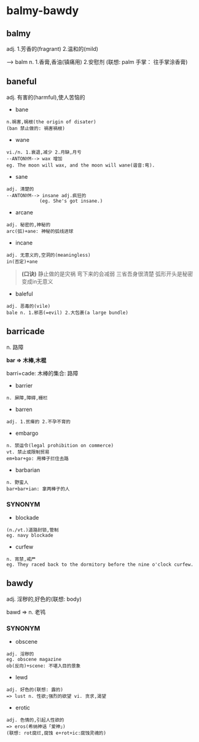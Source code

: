 # balmy-bawdy

## balmy

adj. 1.芳香的(fragrant) 2.温和的(mild)

--> balm n. 1.香膏,香油(镇痛用) 2.安慰剂 (联想: palm 手掌： 往手掌涂香膏)

## baneful

adj. 有害的(harmful),使人苦恼的

- bane
```
n.祸害,祸根(the origin of disater)
(ban 禁止做的: 祸害祸根)
```
- wane
```
vi./n. 1.衰退,减少 2.月缺,月亏
--ANTONYM--> wax 增加
eg. The moon will wax, and the moon will wane(谐音:弯).
```
- sane
```
adj. 清楚的
--ANTONYM--> insane adj.疯狂的
            (eg. She's got insane.)
```
- arcane
```
adj. 秘密的,神秘的
arc(弧)+ane: 神秘的弧线进球
```
- incane
```
adj. 无意义的,空洞的(meaningless)
in(否定)+ane
```


> **(口诀)**
  静止做的是灾祸
  弯下来的会减弱
  三省吾身很清楚
  弧形开头是秘密
  变成in无意义


- baleful
```
adj. 恶毒的(vile)
bale n. 1.邪恶(=evil) 2.大包裹(a large bundle)
```

## barricade

n. 路障

**bar => 木棒,木棍**

barri+cade: 木棒的集合: 路障

- barrier
```
n. 屏障,障碍,栅栏
```
- barren
```
adj. 1.贫瘠的 2.不孕不育的
```
- embargo
```
n. 禁运令(legal prohibition on commerce)
vt. 禁止或限制贸易
em+bar+go: 用棒子拦住去路
```
- barbarian
```
n. 野蛮人
bar+bar+ian: 拿两棒子的人
```

### SYNONYM

- blockade
```
(n./vt.)道路封锁,管制
eg. navy blockade
```
- curfew
```
n. 宵禁,戒严
eg. They raced back to the dormitory before the nine o'clock curfew.
```
## bawdy

adj. 淫秽的,好色的(联想: body)

bawd => n. 老鸨

### SYNONYM

- obscene
```
adj. 淫秽的
eg. obscene magazine
ob(反向)+scene: 不堪入目的景象
```
- lewd
```
adj. 好色的(联想: 露的)
=> lust n. 性欲;强烈的欲望 vi. 贪求,渴望
```
- erotic
```
adj. 色情的,引起人性欲的
=> eros(希纳神话「爱神」)
(联想: rot腐烂,腐蚀 e+rot+ic:腐蚀灵魂的)
```
